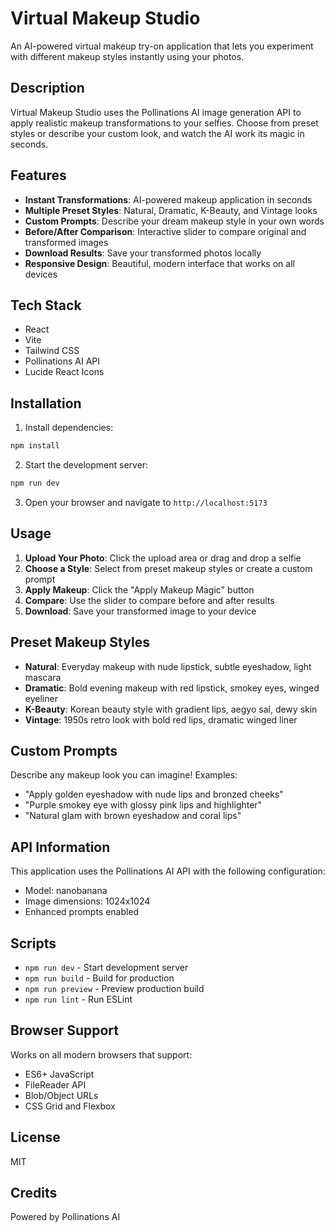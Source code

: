 # Virtual Makeup Studio

An AI-powered virtual makeup try-on application that lets you experiment with different makeup styles instantly using your photos.

## Description

Virtual Makeup Studio uses the Pollinations AI image generation API to apply realistic makeup transformations to your selfies. Choose from preset styles or describe your custom look, and watch the AI work its magic in seconds.

## Features

- **Instant Transformations**: AI-powered makeup application in seconds
- **Multiple Preset Styles**: Natural, Dramatic, K-Beauty, and Vintage looks
- **Custom Prompts**: Describe your dream makeup style in your own words
- **Before/After Comparison**: Interactive slider to compare original and transformed images
- **Download Results**: Save your transformed photos locally
- **Responsive Design**: Beautiful, modern interface that works on all devices

## Tech Stack

- React
- Vite
- Tailwind CSS
- Pollinations AI API
- Lucide React Icons

## Installation

1. Install dependencies:
```bash
npm install
```

2. Start the development server:
```bash
npm run dev
```

3. Open your browser and navigate to `http://localhost:5173`

## Usage

1. **Upload Your Photo**: Click the upload area or drag and drop a selfie
2. **Choose a Style**: Select from preset makeup styles or create a custom prompt
3. **Apply Makeup**: Click the "Apply Makeup Magic" button
4. **Compare**: Use the slider to compare before and after results
5. **Download**: Save your transformed image to your device

## Preset Makeup Styles

- **Natural**: Everyday makeup with nude lipstick, subtle eyeshadow, light mascara
- **Dramatic**: Bold evening makeup with red lipstick, smokey eyes, winged eyeliner
- **K-Beauty**: Korean beauty style with gradient lips, aegyo sal, dewy skin
- **Vintage**: 1950s retro look with bold red lips, dramatic winged liner

## Custom Prompts

Describe any makeup look you can imagine! Examples:
- "Apply golden eyeshadow with nude lips and bronzed cheeks"
- "Purple smokey eye with glossy pink lips and highlighter"
- "Natural glam with brown eyeshadow and coral lips"

## API Information

This application uses the Pollinations AI API with the following configuration:
- Model: nanobanana
- Image dimensions: 1024x1024
- Enhanced prompts enabled

## Scripts

- `npm run dev` - Start development server
- `npm run build` - Build for production
- `npm run preview` - Preview production build
- `npm run lint` - Run ESLint

## Browser Support

Works on all modern browsers that support:
- ES6+ JavaScript
- FileReader API
- Blob/Object URLs
- CSS Grid and Flexbox

## License

MIT

## Credits

Powered by Pollinations AI
